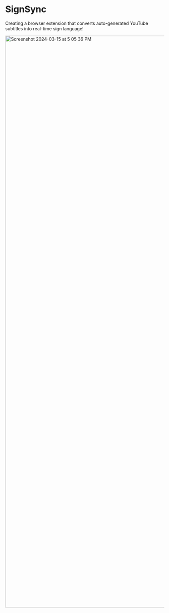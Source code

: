 # SignSync

Creating a browser extension that converts auto-generated YouTube subtitles into real-time sign language!

<img width="1812" alt="Screenshot 2024-03-15 at 5 05 36 PM" src="https://github.com/SamChenYu/SignSync/assets/150127006/235c337e-5ca5-492e-8dbb-e2932df6f64a">
